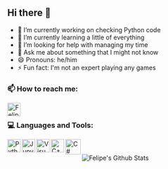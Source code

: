 ## Hi there 👋


- 🔭 I’m currently working on checking Python code
- 🌱 I’m currently learning a little of everything
- 🤔 I’m looking for help with managing my time
- 💬 Ask me about something that I might not know
- 😄 Pronouns: he/him
- ⚡ Fun fact: I'm not an expert playing any games

### 📫 How to reach me:

[<img align="left" alt="Felipe Flores | LinkedIn" width="30px" src="https://cdn-icons-png.flaticon.com/512/174/174857.png" />](https://www.linkedin.com/in/felipe-florest)

<br />

### 💻 Languages and Tools:

<img align="left" alt="Python" width="30px" src="https://upload.wikimedia.org/wikipedia/commons/thumb/c/c3/Python-logo-notext.svg/1200px-Python-logo-notext.svg.png" />
<img align="left" alt="Jupyter" width="30px" src="https://upload.wikimedia.org/wikipedia/commons/thumb/3/38/Jupyter_logo.svg/1200px-Jupyter_logo.svg.png" />
<img align="left" alt="Visual Studio Code" width="30px" src="https://upload.wikimedia.org/wikipedia/commons/thumb/2/2d/Visual_Studio_Code_1.18_icon.svg/1200px-Visual_Studio_Code_1.18_icon.svg.png" />
<img align="left" alt="C++" width="30px" src="https://upload.wikimedia.org/wikipedia/commons/thumb/1/18/ISO_C%2B%2B_Logo.svg/1200px-ISO_C%2B%2B_Logo.svg.png" />
<img align="left" alt="C#" width="35px" src="https://static.cdnlogo.com/logos/c/27/c.svg" />

<br />
<br />

<img align="left" alt="Felipe's Github Stats" src="https://github-readme-stats.vercel.app/api?username=FelFT&show_icons=true&hide_border=true&theme={{ctx.theme}}" />



<!--
**FelFT/FelFT** is a ✨ _special_ ✨ repository because its `README.md` (this file) appears on your GitHub profile.

Here are some ideas to get you started:

- 🔭 I’m currently working on ...
- 🌱 I’m currently learning ...
- 👯 I’m looking to collaborate on ...
- 🤔 I’m looking for help with ...
- 💬 Ask me about ...
- 📫 How to reach me: ...
- 😄 Pronouns: ...
- ⚡ Fun fact: ...

<img align="left" alt="Android Studio" width="40px" src="https://1.bp.blogspot.com/-LgTa-xDiknI/X4EflN56boI/AAAAAAAAPuk/24YyKnqiGkwRS9-_9suPKkfsAwO4wHYEgCLcBGAsYHQ/s0/image9.png" />
<img align="left" alt="Arduino" width="30px" src="https://upload.wikimedia.org/wikipedia/commons/thumb/e/e0/ArduinoLogo_%C2%AE.svg/800px-ArduinoLogo_%C2%AE.svg.png" />

<img align="left" alt="Felipe's Github Stats" src="https://github-readme-stats.vercel.app/api/top-langs/?username=FelFT&show_icons=true&hide_border=true&theme=dark" />


-->
